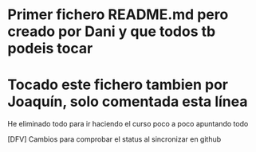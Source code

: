# Primer fichero README.md pero creado por Dani y que todos tb podeis tocar
# Tocado este fichero tambien por Joaquín, solo comentada esta línea
He eliminado todo para ir haciendo el curso poco a poco apuntando todo

[DFV] Cambios para comprobar el status al sincronizar en github
